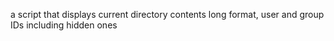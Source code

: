
a script that displays current directory contents long format, user and group IDs including hidden ones
